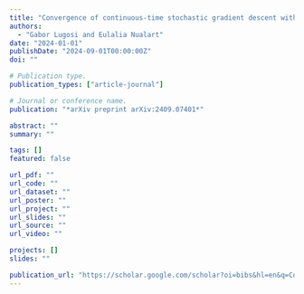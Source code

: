 ```yaml
---
title: "Convergence of continuous-time stochastic gradient descent with applications to linear deep neural networks"
authors:
  - "Gabor Lugosi and Eulalia Nualart"
date: "2024-01-01"
publishDate: "2024-09-01T00:00:00Z"
doi: ""

# Publication type.
publication_types: ["article-journal"]

# Journal or conference name.
publication: "*arXiv preprint arXiv:2409.07401*"

abstract: ""
summary: ""

tags: []
featured: false

url_pdf: ""
url_code: ""
url_dataset: ""
url_poster: ""
url_project: ""
url_slides: ""
url_source: ""
url_video: ""

projects: []
slides: ""

publication_url: "https://scholar.google.com/scholar?oi=bibs&hl=en&q=Convergence+of+continuous-time+stochastic+gradient+descent+with+applications+to+linear+deep+neural+networks"
---
```

